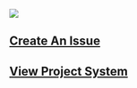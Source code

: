 ![](https://github.com/PROTOANIC/Formula-One/raw/master/Assets/Misc/VerticalBanner_GitHubRepo2.png)

## [Create An Issue](https://github.com/PROTOANIC/F1InSchools/issues)

## [View Project System](https://github.com/orgs/PROTOANIC/projects/3?fullscreen=true)
